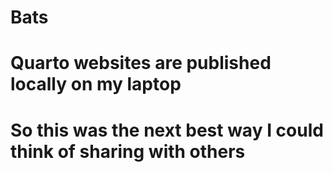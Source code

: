 # Bats
# Quarto websites are published locally on my laptop
# So this was the next best way I could think of sharing with others
